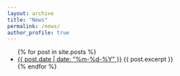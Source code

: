 ```yaml
---
layout: archive
title: "News"
permalink: /news/
author_profile: true
---
```


<ul>
  {% for post in site.posts %}
    <li>
      <a href="{{ post.url }}">{{ post.date | date: "%m-%d-%Y" }}</a>
      {{ post.excerpt }}
    </li>
  {% endfor %}
</ul>

